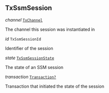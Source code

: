 

## TxSsmSession  
  
<article>

*channel* [`TxChannel`](/docs/ssm-api-general--page#txchannel) 

The channel this session was instantiated in

</article>
<article>

*id* `TxSsmSessionId` 

Identifier of the session

</article>
<article>

*state* [`TxSsmSessionState`](#txssmsessionstate) 

The state of an SSM session

</article>
<article>

*transaction* [`Transaction?`](/docs/chaincode-dsl-blockchain-content--page#transaction) 

Transaction that initiated the state of the session

</article>

